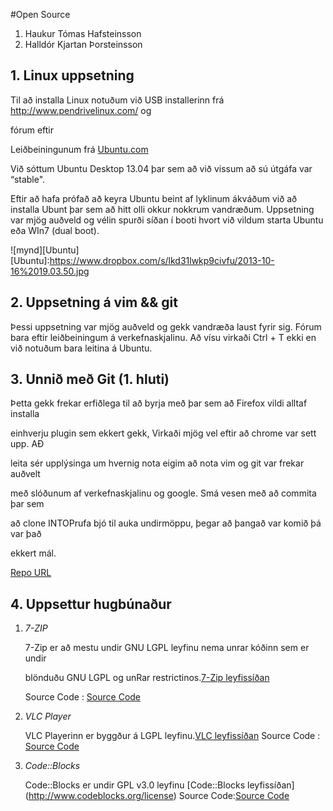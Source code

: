 #Open Source

1. Haukur Tómas Hafsteinsson
2. Halldór Kjartan Þorsteinsson

## 1. Linux uppsetning

Til að installa Linux notuðum við USB installerinn frá http://www.pendrivelinux.com/ og 

fórum eftir 

Leiðbeiningunum frá [Ubuntu.com](http://www.ubuntu.com/download/desktop/create-a-usb-stick-on-windows)

Við sóttum Ubuntu Desktop 13.04 þar sem að við vissum að sú útgáfa var “stable".

Eftir að hafa prófað að keyra Ubuntu beint af lyklinum ákváðum við að installa Ubunt þar sem að hitt olli okkur nokkrum vandræðum. 
Uppsetning var mjög auðveld og vélin spurði síðan í booti hvort við vildum starta Ubuntu eða WIn7 (dual boot).

![mynd][Ubuntu]
[Ubuntu]:https://www.dropbox.com/s/lkd31lwkp9civfu/2013-10-16%2019.03.50.jpg

## 2. Uppsetning á vim && git

Þessi uppsetning var mjög auðveld og gekk vandræða laust fyrir sig.
Fórum bara eftir leiðbeiningum á verkefnaskjalinu.
Að vísu virkaði Ctrl + T ekki en við notuðum bara leitina á Ubuntu.

## 3. Unnið með Git (1. hluti)

Þetta gekk frekar erfiðlega til að byrja með þar sem að Firefox vildi alltaf installa 

einhverju plugin sem ekkert gekk, Virkaði mjög vel eftir að chrome var sett upp. AÐ 

leita sér upplýsinga um hvernig nota eigim að nota vim og git var frekar auðvelt 

með slóðunum af verkefnaskjalinu og google. Smá vesen með að commita þar sem 

að clone INTOPrufa bjó til auka undirmöppu, þegar að þangað var komið þá var það 

ekkert mál.

[Repo URL](https://github.com/hawkurinn/INTOPrufa.git)


## 4. Uppsettur hugbúnaður

1. *7-ZIP*

	7-Zip er að mestu undir GNU LGPL leyfinu nema unrar kóðinn sem er undir 

	blönduðu GNU LGPL og unRar restrictinos.[7-Zip leyfissíðan](http://www.7-zip.org/license.txt) 

	Source Code : [Source Code](http://www.7-zip.org/)


2. *VLC Player*

	VLC Playerinn er byggður á LGPL leyfinu.[VLC leyfissíðan](http://www.videolan.org/press/lgpl.html)
	Source Code : [Source Code](http://www.videolan.org/vlc/download-sources.html)


3. *Code::Blocks*

	Code::Blocks er undir GPL v3.0 leyfinu [Code::Blocks leyfissíðan] (http://www.codeblocks.org/license)
	Source Code:[Source Code](http://www.codeblocks.org/downloads/25)


